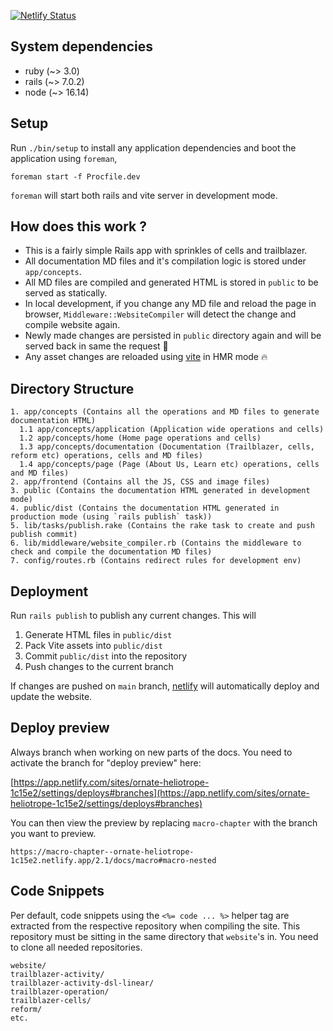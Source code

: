 [![Netlify Status](https://api.netlify.com/api/v1/badges/1216fc0b-4635-40d4-8168-aa76e7a1fabd/deploy-status)](https://app.netlify.com/sites/ornate-heliotrope-1c15e2/deploys)

## System dependencies

- ruby (~> 3.0)
- rails (~> 7.0.2)
- node (~> 16.14)

## Setup

Run `./bin/setup` to install any application dependencies and boot the application using `foreman`,

```
foreman start -f Procfile.dev
```

`foreman` will start both rails and vite server in development mode.

## How does this work ?

- This is a fairly simple Rails app with sprinkles of cells and trailblazer.
- All documentation MD files and it's compilation logic is stored under `app/concepts`.
- All MD files are compiled and generated HTML is stored in `public` to be served as statically.
- In local development, if you change any MD file and reload the page in browser, `Middleware::WebsiteCompiler` will detect the change and compile website again.
- Newly made changes are persisted in `public` directory again and will be served back in same the request :tada:
- Any asset changes are reloaded using [vite](https://vitejs.dev/) in HMR mode :fire:

## Directory Structure

```
1. app/concepts (Contains all the operations and MD files to generate documentation HTML)
  1.1 app/concepts/application (Application wide operations and cells)
  1.2 app/concepts/home (Home page operations and cells)
  1.3 app/concepts/documentation (Documentation (Trailblazer, cells, reform etc) operations, cells and MD files)
  1.4 app/concepts/page (Page (About Us, Learn etc) operations, cells and MD files)
2. app/frontend (Contains all the JS, CSS and image files)
3. public (Contains the documentation HTML generated in development mode)
4. public/dist (Contains the documentation HTML generated in production mode (using `rails publish` task))
5. lib/tasks/publish.rake (Contains the rake task to create and push publish commit)
6. lib/middleware/website_compiler.rb (Contains the middleware to check and compile the documentation MD files)
7. config/routes.rb (Contains redirect rules for development env)
```

## Deployment

Run `rails publish` to publish any current changes. This will

  1. Generate HTML files in `public/dist`
  2. Pack Vite assets into `public/dist`
  3. Commit `public/dist` into the repository
  4. Push changes to the current branch

If changes are pushed on `main` branch, [netlify](https://netlify.com/) will automatically deploy and update the website.

## Deploy preview

Always branch when working on new parts of the docs. You need to activate the branch for "deploy preview" here:

[https://app.netlify.com/sites/ornate-heliotrope-1c15e2/settings/deploys#branches](https://app.netlify.com/sites/ornate-heliotrope-1c15e2/settings/deploys#branches)

You can then view the preview by replacing `macro-chapter` with the branch you want to preview.

```
https://macro-chapter--ornate-heliotrope-1c15e2.netlify.app/2.1/docs/macro#macro-nested
```

## Code Snippets

Per default, code snippets using the `<%= code ... %>` helper tag are extracted from the respective repository when compiling the site. This repository must be sitting in the same directory that `website`'s in. You need to clone all needed repositories.

```
website/
trailblazer-activity/
trailblazer-activity-dsl-linear/
trailblazer-operation/
trailblazer-cells/
reform/
etc.
```
